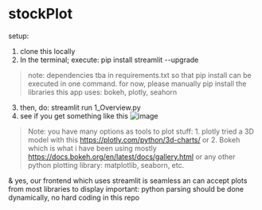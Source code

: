 # stockPlot
setup:

1. clone this locally
2. In the terminal; execute: pip install streamlit --upgrade
> note: dependencies tba in requirements.txt so that pip install can be executed in one command. for now, please manually pip install the libraries this app uses: bokeh, plotly, seahorn
3. then, do: streamlit run 1_Overview.py
4. see if you get something like this
   ![image](https://github.com/EmilieYZhang/stockPlot/assets/68432655/3377d7dc-ab5f-4648-b82b-8216e1aaf9bc)

>Note:
>you have many options as tools to plot stuff: 1. plotly tried a 3D model with this
https://plotly.com/python/3d-charts/
>or 2. Bokeh which is what i have been using mostly
https://docs.bokeh.org/en/latest/docs/gallery.html
>or any other python plotting library: matplotlib, seaborn, etc.

& yes, our frontend which uses streamlit is seamless an can accept plots from most libraries to display
important: python parsing should be done dynamically, no hard coding in this repo
